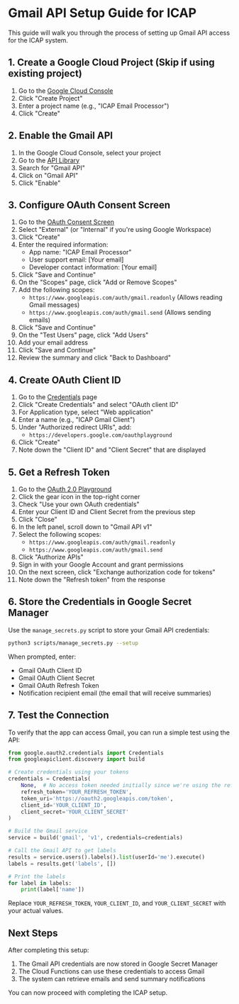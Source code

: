 # Gmail API Setup Guide for ICAP

This guide will walk you through the process of setting up Gmail API access for the ICAP system.

## 1. Create a Google Cloud Project (Skip if using existing project)

1. Go to the [Google Cloud Console](https://console.cloud.google.com/)
2. Click "Create Project"
3. Enter a project name (e.g., "ICAP Email Processor")
4. Click "Create"

## 2. Enable the Gmail API

1. In the Google Cloud Console, select your project
2. Go to the [API Library](https://console.cloud.google.com/apis/library)
3. Search for "Gmail API"
4. Click on "Gmail API"
5. Click "Enable"

## 3. Configure OAuth Consent Screen

1. Go to the [OAuth Consent Screen](https://console.cloud.google.com/apis/credentials/consent)
2. Select "External" (or "Internal" if you're using Google Workspace)
3. Click "Create"
4. Enter the required information:
   - App name: "ICAP Email Processor"
   - User support email: [Your email]
   - Developer contact information: [Your email]
5. Click "Save and Continue"
6. On the "Scopes" page, click "Add or Remove Scopes"
7. Add the following scopes:
   - `https://www.googleapis.com/auth/gmail.readonly` (Allows reading Gmail messages)
   - `https://www.googleapis.com/auth/gmail.send` (Allows sending emails)
8. Click "Save and Continue"
9. On the "Test Users" page, click "Add Users"
10. Add your email address
11. Click "Save and Continue"
12. Review the summary and click "Back to Dashboard"

## 4. Create OAuth Client ID

1. Go to the [Credentials](https://console.cloud.google.com/apis/credentials) page
2. Click "Create Credentials" and select "OAuth client ID"
3. For Application type, select "Web application"
4. Enter a name (e.g., "ICAP Gmail Client")
5. Under "Authorized redirect URIs", add:
   - `https://developers.google.com/oauthplayground`
6. Click "Create"
7. Note down the "Client ID" and "Client Secret" that are displayed

## 5. Get a Refresh Token

1. Go to the [OAuth 2.0 Playground](https://developers.google.com/oauthplayground/)
2. Click the gear icon in the top-right corner
3. Check "Use your own OAuth credentials"
4. Enter your Client ID and Client Secret from the previous step
5. Click "Close"
6. In the left panel, scroll down to "Gmail API v1"
7. Select the following scopes:
   - `https://www.googleapis.com/auth/gmail.readonly`
   - `https://www.googleapis.com/auth/gmail.send`
8. Click "Authorize APIs"
9. Sign in with your Google Account and grant permissions
10. On the next screen, click "Exchange authorization code for tokens"
11. Note down the "Refresh token" from the response

## 6. Store the Credentials in Google Secret Manager

Use the `manage_secrets.py` script to store your Gmail API credentials:

```bash
python3 scripts/manage_secrets.py --setup
```

When prompted, enter:
- Gmail OAuth Client ID
- Gmail OAuth Client Secret
- Gmail OAuth Refresh Token
- Notification recipient email (the email that will receive summaries)

## 7. Test the Connection

To verify that the app can access Gmail, you can run a simple test using the API:

```python
from google.oauth2.credentials import Credentials
from googleapiclient.discovery import build

# Create credentials using your tokens
credentials = Credentials(
    None,  # No access token needed initially since we're using the refresh token
    refresh_token='YOUR_REFRESH_TOKEN',
    token_uri='https://oauth2.googleapis.com/token',
    client_id='YOUR_CLIENT_ID',
    client_secret='YOUR_CLIENT_SECRET'
)

# Build the Gmail service
service = build('gmail', 'v1', credentials=credentials)

# Call the Gmail API to get labels
results = service.users().labels().list(userId='me').execute()
labels = results.get('labels', [])

# Print the labels
for label in labels:
    print(label['name'])
```

Replace `YOUR_REFRESH_TOKEN`, `YOUR_CLIENT_ID`, and `YOUR_CLIENT_SECRET` with your actual values.

## Next Steps

After completing this setup:

1. The Gmail API credentials are now stored in Google Secret Manager
2. The Cloud Functions can use these credentials to access Gmail
3. The system can retrieve emails and send summary notifications

You can now proceed with completing the ICAP setup.